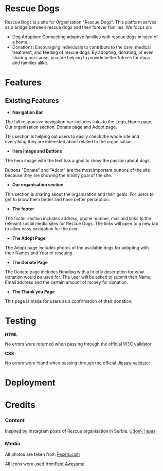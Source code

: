 # Rescue Dogs
Rescue Dogs is a site for Organisation "Rescue Dogs". This platform serves as a bridge between rescue dogs and their forever families. We focus on:

+ Dog Adoption: Connecting adoptive families with rescue dogs in need of a home.
+ Donations: Encouraging individuals to contribute to the care, medical treatment, and feeding of rescue dogs.
By adopting, donating, or even sharing our cause, you are helping to provide better futures for dogs and families alike.

# Features

 ## Existing Features

+ **Navigation Bar**

The full responsive navigation bar includes links to the Logo, Home page, Our organisation section, Donate page and  Adopt page.

This section is helping out users to easily check the whole site and everything they are interested about related to the organisation.

+ **Hero image and Buttons**

The hero image with the text has a goal to show the passion about dogs. 

Buttons "Donate" and "Adopt" are the most important buttons of the site because they are showing the mainly goal of the site.

+ **Our organisation section**

This section is sharing about the organisation and their goals. For users to get to know them better and have better perception.


+ **The footer**

The footer section includes address, phone number, mail and links to the relevant social media sites for Rescue Dogs. The links will open to a new tab to allow easy navigation for the user.

+ **The Adopt Page**

The Adopt page includes photos of the available dogs for adopting with their Names and Year of rescuing.

+ **The Donate Page**

The Donate page includes Heading with a briefly description for what donation would be used for. 
The user will be asked to submit their Name, Email address and the certain amount of money for donation.


+ **The Thank you Page**

This page is made for users as a confirmation of their  donation.


# Testing

**HTML**

No errors were returned when passing through the official [W3C validator](https://validator.w3.org/)

**CSS**

No errors were found when passing through the official [Jigsaw validator](https://jigsaw.w3.org/css-validator/)

# Deployment

# Credits

### **Content**

Inspired by Instagram posts of Rescue organisation in Serbia. [Udomi i spasi](https://www.instagram.com/udomi_i_spasi/)


 ### **Media**
All photos are taken from [Pexels.com](https://www.pexels.com/)

All icons were used from[Font Awesome](https://fontawesome.com)


